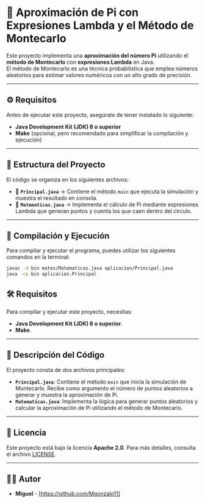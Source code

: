# 🔢 Aproximación de Pi con Expresiones Lambda y el Método de Montecarlo  

Este proyecto implementa una **aproximación del número Pi** utilizando el **método de Montecarlo** con **expresiones Lambda** en Java.  
El método de Montecarlo es una técnica probabilística que emplea números aleatorios para estimar valores numéricos con un alto grado de precisión.  

--- 

## ⚙ Requisitos  

Antes de ejecutar este proyecto, asegúrate de tener instalado lo siguiente:  

- **Java Development Kit (JDK) 8 o superior**  
- **Make** (opcional, pero recomendado para simplificar la compilación y ejecución)  

---

## 📝 Estructura del Proyecto  

El código se organiza en los siguientes archivos:  

- 📂 **`Principal.java`** → Contiene el método `main` que ejecuta la simulación y muestra el resultado en consola.  
- 📂 **`Matematicas.java`** → Implementa el cálculo de Pi mediante expresiones Lambda que generan puntos y cuenta los que caen dentro del círculo.  

---

## 🚀 Compilación y Ejecución 

Para compilar y ejecutar el programa, puedes utilizar los siguientes comandos en la terminal:  

```sh
javac -d bin mates/Matematicas.java aplicacion/Principal.java  
java -cp bin aplicacion.Principal  
```


## 🛠️ Requisitos

Para compilar y ejecutar este proyecto, necesitas:

- **Java Development Kit (JDK) 8 o superior**.
- **Make**.

---
## 🧩 Descripción del Código

El proyecto consta de dos archivos principales:

- **`Principal.java`**: Contiene el método `main` que inicia la simulación de Montecarlo. Recibe como argumento el número de puntos aleatorios a generar y muestra la aproximación de Pi.
- **`Matematicas.java`**: Implementa la lógica para generar puntos aleatorios y calcular la aproximación de Pi utilizando el método de Montecarlo.

---

## 📄 Licencia

Este proyecto está bajo la licencia **Apache 2.0**. Para más detalles, consulta el archivo [LICENSE](LICENSE).

---

## 👨‍💻 Autor

- **Miguel** - [https://github.com/Mgonzalo11]
